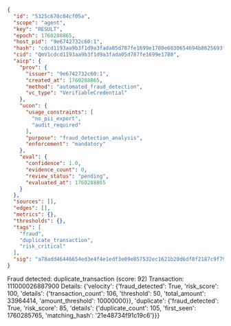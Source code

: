 ```json
{
  "id": "5325c670c04cf05a",
  "scope": "agent",
  "key": "RESULT",
  "epoch": 1760288865,
  "host_pid": "9e6742732c60:1",
  "hash": "cdcd1193aa9b3f1d9a3fada05d787fe1699e1780e6830654694b8625693fe470",
  "cid": "QmV1cdcd1193aa9b3f1d9a3fada05d787fe1699e1780",
  "aicp": {
    "prov": {
      "issuer": "9e6742732c60:1",
      "created_at": 1760288865,
      "method": "automated_fraud_detection",
      "vc_type": "VerifiableCredential"
    },
    "ucon": {
      "usage_constraints": [
        "no_pii_export",
        "audit_required"
      ],
      "purpose": "fraud_detection_analysis",
      "enforcement": "mandatory"
    },
    "eval": {
      "confidence": 1.0,
      "evidence_count": 0,
      "review_status": "pending",
      "evaluated_at": 1760288865
    }
  },
  "sources": [],
  "edges": [],
  "metrics": {},
  "thresholds": {},
  "tags": [
    "fraud",
    "duplicate_transaction",
    "risk_critical"
  ],
  "sig": "a78add46446654ed3e4f4e1edf3e09e857532ec1621b20d6df8f2187c9f7946a"
}
```

Fraud detected: duplicate_transaction (score: 92)
Transaction: 111000026887900
Details: {'velocity': {'fraud_detected': True, 'risk_score': 100, 'details': {'transaction_count': 106, 'threshold': 50, 'total_amount': 33964414, 'amount_threshold': 10000000}}, 'duplicate': {'fraud_detected': True, 'risk_score': 85, 'details': {'duplicate_count': 105, 'first_seen': 1760285765, 'matching_hash': '21e48734f91c19c6'}}}